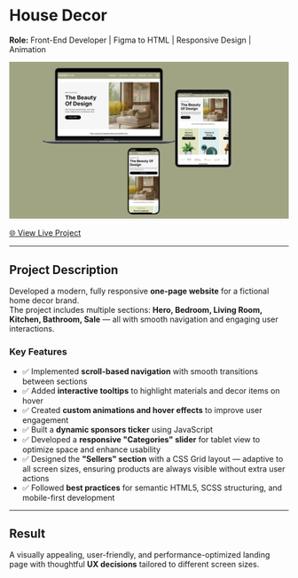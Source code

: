# House Decor

**Role:** Front-End Developer | Figma to HTML | Responsive Design | Animation

[![Watch Video Presentation](img/mockup_house_decor.webp)](https://youtu.be/U_VeakRUmYE?si=7Z0B3hQMQWi9AEDJ)

<a href="https://oleksandrmul.github.io/home-decor/" target="_blank">
  🌐 View Live Project
</a>

---

## Project Description
Developed a modern, fully responsive **one-page website** for a fictional home decor brand.  
The project includes multiple sections: **Hero, Bedroom, Living Room, Kitchen, Bathroom, Sale** — all with smooth navigation and engaging user interactions.

### Key Features
- ✅ Implemented **scroll-based navigation** with smooth transitions between sections  
- ✅ Added **interactive tooltips** to highlight materials and decor items on hover  
- ✅ Created **custom animations and hover effects** to improve user engagement  
- ✅ Built a **dynamic sponsors ticker** using JavaScript  
- ✅ Developed a **responsive "Categories" slider** for tablet view to optimize space and enhance usability  
- ✅ Designed the **"Sellers" section** with a CSS Grid layout — adaptive to all screen sizes, ensuring products are always visible without extra user actions  
- ✅ Followed **best practices** for semantic HTML5, SCSS structuring, and mobile-first development

---

## Result
A visually appealing, user-friendly, and performance-optimized landing page with thoughtful **UX decisions** tailored to different screen sizes.

